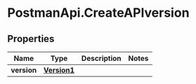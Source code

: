 # PostmanApi.CreateAPIversion

## Properties

Name | Type | Description | Notes
------------ | ------------- | ------------- | -------------
**version** | [**Version1**](Version1.md) |  | 


